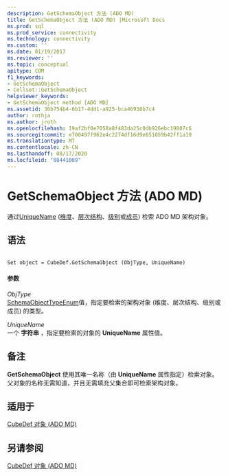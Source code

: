 ```yaml
---
description: GetSchemaObject 方法 (ADO MD)
title: GetSchemaObject 方法 (ADO MD) |Microsoft Docs
ms.prod: sql
ms.prod_service: connectivity
ms.technology: connectivity
ms.custom: ''
ms.date: 01/19/2017
ms.reviewer: ''
ms.topic: conceptual
apitype: COM
f1_keywords:
- GetSchemaObject
- Cellset::GetSchemaObject
helpviewer_keywords:
- GetSchemaObject method [ADO MD]
ms.assetid: 36b754b4-6b17-4dd1-a925-bca46938b7c4
author: rothja
ms.author: jroth
ms.openlocfilehash: 19af2bf0e7058a8f483da25c0db926ebc19807c6
ms.sourcegitcommit: e700497f962e4c2274df16d9e651059b42ff1a10
ms.translationtype: MT
ms.contentlocale: zh-CN
ms.lasthandoff: 08/17/2020
ms.locfileid: "88441009"
---
```

# <a name="getschemaobject-method-ado-md"></a>GetSchemaObject 方法 (ADO MD)
通过[UniqueName](../../../ado/reference/ado-md-api/uniquename-property-ado-md.md) ([维度](../../../ado/reference/ado-md-api/dimension-object-ado-md.md)、[层次结构](../../../ado/reference/ado-md-api/hierarchy-object-ado-md.md)、[级别](../../../ado/reference/ado-md-api/level-object-ado-md.md)或[成员](../../../ado/reference/ado-md-api/member-object-ado-md.md)) 检索 ADO MD 架构对象。  
  
## <a name="syntax"></a>语法  
  
```  
  
Set object = CubeDef.GetSchemaObject (ObjType, UniqueName)  
```  
  
#### <a name="parameters"></a>参数  
 *ObjType*  
 [SchemaObjectTypeEnum](../../../ado/reference/ado-md-api/schemaobjecttypeenum.md)值，指定要检索的架构对象 (维度、层次结构、级别或成员) 的类型。  
  
 *UniqueName*  
 一个 **字符串** ，指定要检索的对象的 **UniqueName** 属性值。  
  
## <a name="remarks"></a>备注  
 **GetSchemaObject** 使用其唯一名称（由 **UniqueName** 属性指定）检索对象。 父对象的名称无需知道，并且无需填充父集合即可检索架构对象。  
  
## <a name="applies-to"></a>适用于  
 [CubeDef 对象 (ADO MD)](../../../ado/reference/ado-md-api/cubedef-object-ado-md.md)  
  
## <a name="see-also"></a>另请参阅  
 [CubeDef 对象 (ADO MD)](../../../ado/reference/ado-md-api/cubedef-object-ado-md.md)
